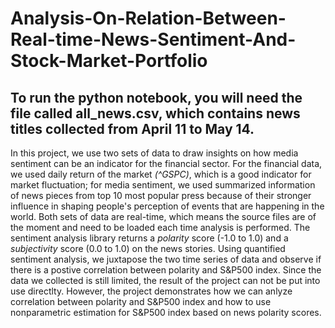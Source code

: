 # Analysis-On-Relation-Between-Real-time-News-Sentiment-And-Stock-Market-Portfolio
## To run the python notebook, you will need the file called all_news.csv, which contains news titles collected from April 11 to May 14.
In this project, we use two sets of data to draw insights on how media sentiment can be an indicator for the financial sector. 
For the financial data, we used daily return of the market *(^GSPC)*, which is a good indicator for market fluctuation; for media sentiment, we used summarized information of news pieces from top 10 most popular press because of their stronger influence in shaping people's perception of events that are happening in the world.
Both sets of data are real-time, which means the source files are of the moment and need to be loaded each time analysis is performed. The sentiment analysis library returns a *polarity* score (-1.0 to 1.0) and a *subjectivity* score (0.0 to 1.0) on the news stories. Using quantified sentiment analysis, we juxtapose the two time series of data and observe if there is a postive correlation between polarity and S&P500 index. 
Since the data we collected is still limited, the result of the project can not be put into use directlty. However, the project demonstrates how we can anlyze correlation between polarity and S&P500 index and how to use nonparametric estimation for S&P500 index based on news polarity scores. 
